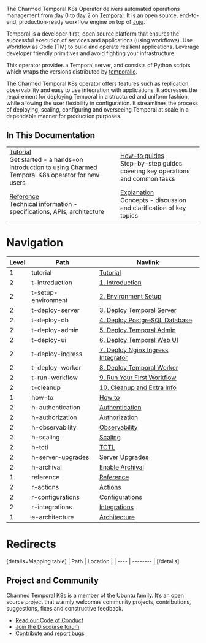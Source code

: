 The Charmed Temporal K8s Operator delivers automated operations management from
day 0 to day 2 on [Temporal](https://temporal.io/). It is an open source,
end-to-end, production-ready workflow engine on top of [Juju](https://juju.is/).

Temporal is a developer-first, open source platform that ensures the successful
execution of services and applications (using workflows). Use Workflow as Code
(TM) to build and operate resilient applications. Leverage developer friendly
primitives and avoid fighting your infrastructure.

This operator provides a Temporal server, and consists of Python scripts which
wraps the versions distributed by
[temporalio](https://hub.docker.com/r/temporalio/server).

The Charmed Temporal K8s operator offers features such as replication,
observability and easy to use integration with applications. It addresses the
requirement for deploying Temporal in a structured and uniform fashion, while
allowing the user flexibility in configuration. It streamlines the process of
deploying, scaling, configuring and overseeing Temporal at scale in a dependable
manner for production purposes.

## In This Documentation

|                                                                                                                                                                                                     |                                                                                                                                                                     |
| --------------------------------------------------------------------------------------------------------------------------------------------------------------------------------------------------- | ------------------------------------------------------------------------------------------------------------------------------------------------------------------- |
| [Tutorial](https://discourse.charmhub.io/t/charmed-temporal-k8s-tutorial-introduction/11777) </br> Get started - a hands-on introduction to using Charmed Temporal K8s operator for new users </br> | [How-to guides](https://discourse.charmhub.io/t/charmed-temporal-k8s-how-to-observability/11787) </br> Step-by-step guides covering key operations and common tasks |
| [Reference](https://charmhub.io/temporal-k8s/actions) </br> Technical information - specifications, APIs, architecture                                                                              | [Explanation](https://discourse.charmhub.io/t/charmed-temporal-k8s-explanations-architecture/11789) </br> Concepts - discussion and clarification of key topics     |

# Navigation

| Level | Path                | Navlink                                                                                                                                   |
| ----- | ------------------- | ----------------------------------------------------------------------------------------------------------------------------------------- |
| 1     | tutorial            | [Tutorial](https://discourse.charmhub.io/t/charmed-temporal-k8s-tutorial-introduction/11777)                                              |
| 2     | t-introduction      | [1. Introduction](https://discourse.charmhub.io/t/charmed-temporal-k8s-tutorial-introduction/11777)                                       |
| 2     | t-setup-environment | [2. Environment Setup](https://discourse.charmhub.io/t/charmed-temporal-k8s-tutorial-environment-setup/11778)                             |
| 2     | t-deploy-server     | [3. Deploy Temporal Server](https://discourse.charmhub.io/t/charmed-temporal-k8s-tutorial-deploy-temporal-server/11779)                   |
| 2     | t-deploy-db         | [4. Deploy PostgreSQL Database](https://discourse.charmhub.io/t/charmed-temporal-k8s-tutorial-deploy-postgresql-database/11780)           |
| 2     | t-deploy-admin      | [5. Deploy Temporal Admin](https://discourse.charmhub.io/t/charmed-temporal-k8s-tutorial-deploy-temporal-admin/11781)                     |
| 2     | t-deploy-ui         | [6. Deploy Temporal Web UI](https://discourse.charmhub.io/t/charmed-temporal-k8s-tutorial-deploy-temporal-web-ui/11782)                   |
| 2     | t-deploy-ingress    | [7. Deploy Nginx Ingress Integrator](https://discourse.charmhub.io/t/charmed-temporal-k8s-tutorial-deploy-nginx-ingress-integrator/11783) |
| 2     | t-deploy-worker     | [8. Deploy Temporal Worker](https://discourse.charmhub.io/t/charmed-temporal-k8s-tutorial-deploy-temporal-worker/11784)                   |
| 2     | t-run-workflow      | [9. Run Your First Workflow](https://discourse.charmhub.io/t/charmed-temporal-k8s-tutorial-run-your-first-workflow/11785)                 |
| 2     | t-cleanup           | [10. Cleanup and Extra Info](https://discourse.charmhub.io/t/charmed-temporal-k8s-tutorial-cleanup-and-extra-info/11786)                  |
| 1     | how-to              | [How to](https://discourse.charmhub.io/t/charmed-temporal-k8s-how-to-index/13740)                                                         |
| 2     | h-authentication    | [Authentication](https://discourse.charmhub.io/t/charmed-temporal-k8s-how-to-authentication/12586)                                        |
| 2     | h-authorization     | [Authorization](https://discourse.charmhub.io/t/charmed-temporal-k8s-how-to-authorization/12587)                                          |
| 2     | h-observability     | [Observability](https://discourse.charmhub.io/t/charmed-temporal-k8s-how-to-observability/11787)                                          |
| 2     | h-scaling           | [Scaling](https://discourse.charmhub.io/t/10840)                                                                                          |
| 2     | h-tctl              | [TCTL](https://discourse.charmhub.io/t/charmed-temporal-k8s-how-to-tctl/11788)                                                            |
| 2     | h-server-upgrades   | [Server Upgrades](https://discourse.charmhub.io/t/charmed-temporal-k8s-how-to-server-upgrades/13105)                                      |
| 2     | h-archival          | [Enable Archival](https://discourse.charmhub.io/t/charmed-temporal-k8s-how-to-enable-archival/13106)                                      |
| 1     | reference           | [Reference](https://discourse.charmhub.io/t/charmed-temporal-k8s-reference-index/13741)                                                   |
| 2     | r-actions           | [Actions](https://charmhub.io/temporal-k8s/actions)                                                                                       |
| 2     | r-configurations    | [Configurations](https://charmhub.io/temporal-k8s/configure)                                                                              |
| 2     | r-integrations      | [Integrations](https://charmhub.io/temporal-k8s/integrations)                                                                             |
| 1     | e-architecture      | [Architecture](https://discourse.charmhub.io/t/charmed-temporal-k8s-explanations-architecture/11789)                                      |

# Redirects

[details=Mapping table] | Path | Location | | ---- | -------- | [/details]

## Project and Community

Charmed Temporal K8s is a member of the Ubuntu family. It’s an open source
project that warmly welcomes community projects, contributions, suggestions,
fixes and constructive feedback.

- [Read our Code of Conduct](https://ubuntu.com/community/code-of-conduct)
- [Join the Discourse forum](https://discourse.charmhub.io/tag/temporal)
- [Contribute and report bugs](https://github.com/canonical/temporal-k8s-operator)
